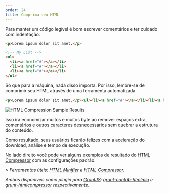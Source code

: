 ```yaml
---
order: 24
title: Comprima seu HTML
---
```


Para manter um código legível é bom escrever comentários e ter cuidado com indentação.

```html
<p>Lorem ipsum dolor sit amet.</p>

<!-- My List -->
<ul>
  <li><a href="#"></a></li>
  <li><a href="#"></a></li>
  <li><a href="#"></a></li>
</ul>
```

Só que para a máquina, nada disso importa. Por isso, lembre-se de comprimir seu HTML através de uma ferramenta automatizada.

```html
<p>Lorem ipsum dolor sit amet.</p><ul><li><a href="#"></a></li><li><a href="#"></a></li><li><a href="#"></a></li></ul>
```

<div class="img-right">
  <img id="htmlcompression-table" src="http://browserdiet.com/img/htmlcompressor-table.jpg" alt="HTML Compression Sample Results">
</div>

Isso irá economizar muitos e muitos byte ao remover espaços extra, comentários e outros caracteres desnecessários sem quebrar a estrutura do conteúdo.

Como resultado, seus usuários ficarão felizes com a aceleração do download, análise e tempo de execução.

No lado direito você pode ver alguns exemplos de resultado do [HTML Compressor](https://code.google.com/p/htmlcompressor/) com as configurações padrão.

*> Ferramentas úteis: [HTML Minifier](http://kangax.github.com/html-minifier/) e [HTML Compressor](http://code.google.com/p/htmlcompressor/).*

*Ambas disponíveis como plugin para [GruntJS](http://gruntjs.com/): [grunt-contrib-htmlmin](https://github.com/gruntjs/grunt-contrib-htmlmin) e [grunt-htmlcompressor](https://github.com/jney/grunt-htmlcompressor) respectivamente.*
